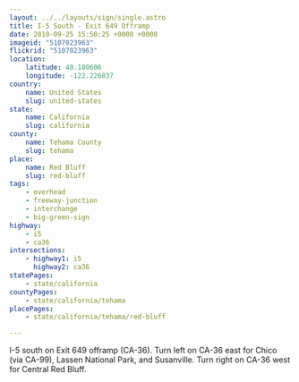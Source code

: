 ```yaml
---
layout: ../../layouts/sign/single.astro
title: I-5 South - Exit 649 Offramp
date: 2010-09-25 15:50:25 +0000 +0000
imageid: "5107023963"
flickrid: "5107023963"
location:
    latitude: 40.180606
    longitude: -122.226837
country:
    name: United States
    slug: united-states
state:
    name: California
    slug: california
county:
    name: Tehama County
    slug: tehama
place:
    name: Red Bluff
    slug: red-bluff
tags:
    - overhead
    - freeway-junction
    - interchange
    - big-green-sign
highway:
    - i5
    - ca36
intersections:
    - highway1: i5
      highway2: ca36
statePages:
    - state/california
countyPages:
    - state/california/tehama
placePages:
    - state/california/tehama/red-bluff

---
```

I-5 south on Exit 649 offramp (CA-36).  Turn left on CA-36 east for Chico (via CA-99), Lassen National Park, and Susanville.  Turn right on CA-36 west for Central Red Bluff.
